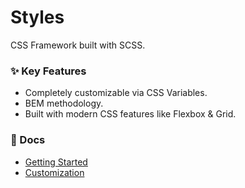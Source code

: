 # Styles

CSS Framework built with SCSS.

### ✨ Key Features

- Completely customizable via CSS Variables.
- BEM methodology.
- Built with modern CSS features like Flexbox & Grid.

### 📕 Docs

- [Getting Started](docs/getting-started.md)
- [Customization](docs/customization.md)